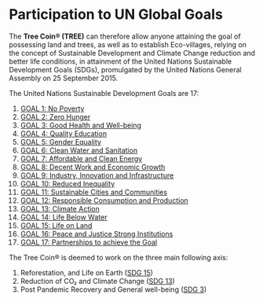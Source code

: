 # Participation to UN Global Goals



The **Tree Coin® (TREE)** can therefore allow anyone attaining the goal of possessing land and trees, as well as to establish Eco-villages, relying on the concept of Sustainable Development and Climate Change reduction and better life conditions, in attainment of the United Nations Sustainable Development Goals (SDGs), promulgated by the United Nations General Assembly on 25 September 2015.

The United Nations Sustainable Development Goals are 17:

1. [GOAL 1: No Poverty](https://www.un.org/development/desa/disabilities/?page\_id=6226\&preview=true)
2. [GOAL 2: Zero Hunger](http://www.un.org/development/desa/disabilities/envision2030-goal2.html)
3. [GOAL 3: Good Health and Well-being](http://www.un.org/development/desa/disabilities/envision2030-goal3.html)
4. [GOAL 4: Quality Education](http://www.un.org/development/desa/disabilities/envision2030-goal4.html)
5. [GOAL 5: Gender Equality](http://www.un.org/development/desa/disabilities/envision2030-goal5.html)
6. [GOAL 6: Clean Water and Sanitation](http://www.un.org/development/desa/disabilities/envision2030-goal6.html)
7. [GOAL 7: Affordable and Clean Energy](http://www.un.org/development/desa/disabilities/envision2030-goal7.html)
8. [GOAL 8: Decent Work and Economic Growth](http://www.un.org/development/desa/disabilities/envision2030-goal8.html)
9. [GOAL 9: Industry, Innovation and Infrastructure](http://www.un.org/development/desa/disabilities/envision2030-goal9.html)
10. [GOAL 10: Reduced Inequality](http://www.un.org/development/desa/disabilities/envision2030-goal10.html)
11. [GOAL 11: Sustainable Cities and Communities](http://www.un.org/development/desa/disabilities/envision2030-goal11.html)
12. [GOAL 12: Responsible Consumption and Production](http://www.un.org/development/desa/disabilities/envision2030-goal12.html)
13. [GOAL 13: Climate Action](http://www.un.org/development/desa/disabilities/envision2030-goal13.html)
14. [GOAL 14: Life Below Water](http://www.un.org/development/desa/disabilities/envision2030-goal14.html)
15. [GOAL 15: Life on Land](http://www.un.org/development/desa/disabilities/envision2030-goal15.html)
16. [GOAL 16: Peace and Justice Strong Institutions](http://www.un.org/development/desa/disabilities/envision2030-goal16.html)
17. [GOAL 17: Partnerships to achieve the Goal](http://www.un.org/development/desa/disabilities/envision2030-goal17.html)



The Tree Coin® is deemed to work on the three main following axis:

1. Reforestation, and Life on Earth ([SDG 15](https://en.wikipedia.org/wiki/Sustainable\_Development\_Goal\_15))
2. Reduction of CO₂ and Climate Change ([SDG 13](https://en.wikipedia.org/wiki/Sustainable\_Development\_Goal\_13))
3. Post Pandemic Recovery and General well-being ([SDG 3](https://en.wikipedia.org/wiki/Sustainable\_Development\_Goal\_3))
